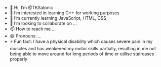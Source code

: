 - 👋 Hi, I’m @TKSatonic
- 👀 I’m interested in learning C++ for working purposes
- 🌱 I’m currently learning JavaScript, HTML, CSS 
- 💞️ I’m looking to collaborate on ...
- 📫 How to reach me ...
- 😄 Pronouns: ...
- ⚡ Fun fact: I have a physical disability which causes severe pain in my muscles and has weakened my motor skills partially, resulting in me not being able to move around for 
                long periods of time or utilise staircases properly

<!---
TKSatonic/TKSatonic is a ✨ special ✨ repository because its `README.md` (this file) appears on your GitHub profile.
You can click the Preview link to take a look at your changes.
--->
